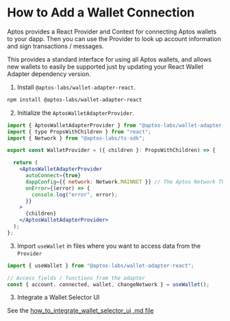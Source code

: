 # How to Add a Wallet Connection

Aptos provides a React Provider and Context for connecting Aptos wallets to your dapp. Then you can use the Provider to look up account information and sign transactions / messages.

This provides a standard interface for using all Aptos wallets, and allows new wallets to easily be supported just by updating your React Wallet Adapter dependency version.

1. Install `@aptos-labs/wallet-adapter-react`.

```bash
npm install @aptos-labs/wallet-adapter-react
```

2. Initialize the `AptosWalletAdapterProvider`.

```jsx
import { AptosWalletAdapterProvider } from "@aptos-labs/wallet-adapter-react";
import { type PropsWithChildren } from "react";
import { Network } from "@aptos-labs/ts-sdk";

export const WalletProvider = ({ children }: PropsWithChildren) => {

  return (
    <AptosWalletAdapterProvider
      autoConnect={true}
      dappConfig={{ network: Network.MAINNET }} // The Aptos Network The Dapp Works With
      onError={(error) => {
        console.log("error", error);
      }}
    >
      {children}
    </AptosWalletAdapterProvider>
  );
};
```

3. Import `useWallet` in files where you want to access data from the `Provider`

```jsx
import { useWallet } from "@aptos-labs/wallet-adapter-react";

// Access fields / functions from the adapter
const { account, connected, wallet, changeNetwork } = useWallet();
```

3. Integrate a Wallet Selector UI

See the [how_to_integrate_wallet_selector_ui .md file](./how_to_integrate_wallet_selector_ui.md)
